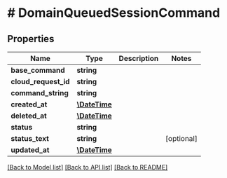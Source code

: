 # # DomainQueuedSessionCommand

## Properties

Name | Type | Description | Notes
------------ | ------------- | ------------- | -------------
**base_command** | **string** |  |
**cloud_request_id** | **string** |  |
**command_string** | **string** |  |
**created_at** | [**\DateTime**](\DateTime.md) |  |
**deleted_at** | [**\DateTime**](\DateTime.md) |  |
**status** | **string** |  |
**status_text** | **string** |  | [optional]
**updated_at** | [**\DateTime**](\DateTime.md) |  |

[[Back to Model list]](../../README.md#models) [[Back to API list]](../../README.md#endpoints) [[Back to README]](../../README.md)
